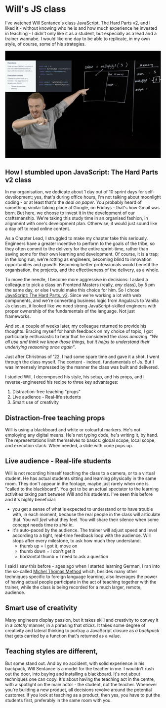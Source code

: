 # Will's JS class

I've watched Will Sentance's class JavaScript, The Hard Parts v2, and I liked it - without knowing who he is and how much experience he invested in teaching - I didn't only like it as a student, but especially as a lead and a trainer wannabe. I would like one day to be able to replicate, in my own style, of course, some of his strategies.

![Will Sentance explaining code on a blackboard](./js-hard-parts-v2.jpg)

## How I stumbled upon JavaScript: The Hard Parts v2 class

In my organisation, we dedicate about 1 day out of 10 sprint days for self-development; yes, that's during office hours, I'm not talking about moonlight coding - or at least that's the *deal on paper*. You probably heard of something similar taking place at Google, on Fridays - that's how Gmail was born. But here, we choose to invest it in the development of our craftsmanship. We're taking this study time in an organised fashion, in alignment with one's development plan. Otherwise, it would just sound like a day off to read online content.

As a Chapter Lead, I struggled to make my chapter take this seriously. Engineers have a greater incentive to perform to the goals of the tribe, so they often commit to the delivery for the entire sprint-time, rather than saving some for their own learning and development. Of course, it is a trap; in the long run, we're rotting as engineers, becoming blind to innovation opportunities and growth. Becoming better professionals would benefit the organisation, the projects, and the effectiveness of the delivery, as a whole.

To move the needle, I become more aggressive in decisions: I asked a colleague to pick a class on Frontend Masters (really, *any* class), by 5 pm the same day, or else I would make this choice for him. So I chose [JavaScript: The Hard Parts, v2](https://frontendmasters.com/courses/javascript-hard-parts-v2/). Since we're working a lot with web components, and we're converting business logic from AngularJs to Vanilla Js classes, it looked like we need strong JavaScript-skilled engineers with proper ownership of the fundamentals of the language. Not just frameworks.

And so, a couple of weeks later, my colleague returned to provide his thoughts. Bracing myself for harsh feedback on my choice of topic, I got particularly enthusiastic to hear that he considered the class *amazing*. *"We all use and think we know those things, but it helps to understand their underlying reasoning once again"*.

Just after Christmas of '22, I had some spare time and gave it a shot. I went through the class myself. The content - indeed, fundamentals of Js. But I was immensely impressed by the manner the class was built and delivered.

I studied Will, I decomposed his style, his setup, and his props, and I reverse-engineered his recipe to three key advantages:

1. Distraction-free teaching "props"
1. Live audience - Real-life students
1. Smart use of creativity

## Distraction-free teaching props

Will is using a blackboard and white or colourful markers. He's not employing
any digital means. He's not typing code, he's writing it, by hand. The representations
limit themselves to basics: global scope, local scope, and execution stack. When
needed, a slide with code pops up.

## Live audience - Real-life students

Will is not recording himself teaching the class to a camera, or to a virtual student.
He has actual students sitting and learning physically in the same room. They don't appear in the footage, maybe just rarely when one is "called to the blackboard". You get to be an actual spectator to the learning activities taking part between Will and his students. I've seen this before and it's highly beneficial:
 - you get a sense of what is expected to understand or to have trouble with, in each moment, because the real people in the class will articulate that. You will *feel* what they feel. You will share their silence when some concept needs time *to sink in*.
 - it's auto-paced by the audience. The trainer will adjust speed and level according to a tight, real-time feedback loop with the audience. Will stops after every milestone, to ask how much they understand:
   * thumb up = I got it, move on
   * thumb down = I don't get it
   * horizontal thumb = I need to ask a question

I said I saw this before - ages ago when I started learning German, I ran into
the so-called [Michel Thomas
Method](https://www.youtube.com/watch?v=U9Xh-by50pI) which, besides many other techniques
specific to foreign language learning, also leverages the power of having actual
people participate in the act of teaching together with the trainer, while the class is being recorded for a much
larger, remote, audience.

## Smart use of creativity

Many engineers display passion, but it takes skill and creativity to convey it
in a *catchy* manner, in a phrasing that *sticks*. It takes some degree of
creativity and lateral thinking to portray a JavaScript closure as *a backpack*
that gets carried by a function that's returned as a value.

## Teaching styles are different, 

But some stand out. And by no accident, with solid experience in his backpack, Will Sentance is a model for the teacher in me.
I wouldn't rush out the door, into buying and installing a blackboard. It's not about techniques one can copy.
It's about having the teaching act in the centre, with a spotlight on the main actor -
the student, not the teacher. Whenever you're building a new product, all decisions revolve around
the potential customer. If you look at teaching as a product, then yes, you have
to put the students first, preferably in the same room with you.
